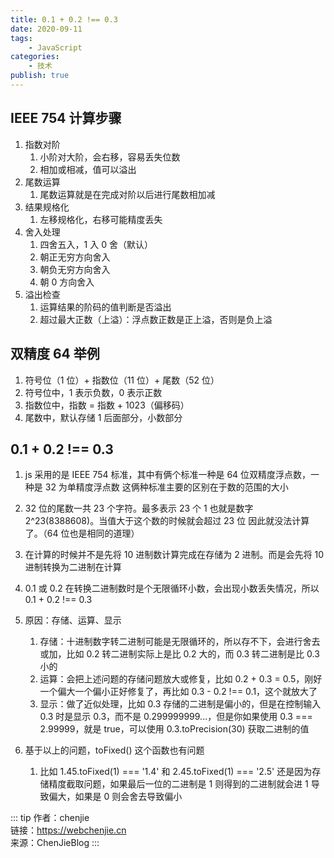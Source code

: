 ```yaml
---
title: 0.1 + 0.2 !== 0.3
date: 2020-09-11
tags:
    - JavaScript
categories:
    - 技术
publish: true
---
```


## IEEE 754 计算步骤

1. 指数对阶
    1. 小阶对大阶，会右移，容易丢失位数
    2. 相加或相减，值可以溢出
2. 尾数运算
    1. 尾数运算就是在完成对阶以后进行尾数相加减
3. 结果规格化
    1. 左移规格化，右移可能精度丢失
4. 舍入处理
    1. 四舍五入，1 入 0 舍（默认）
    2. 朝正无穷方向舍入
    3. 朝负无穷方向舍入
    4. 朝 0 方向舍入
5. 溢出检查
    1. 运算结果的阶码的值判断是否溢出
    2. 超过最大正数（上溢）：浮点数正数是正上溢，否则是负上溢

## 双精度 64 举例

1. 符号位（1 位）+ 指数位（11 位）+ 尾数（52 位）
2. 符号位中，1 表示负数，0 表示正数
3. 指数位中，指数 = 指数 + 1023（偏移码）
4. 尾数中，默认存储 1 后面部分，小数部分

## 0.1 + 0.2 !== 0.3

1. js 采用的是 IEEE 754 标准，其中有俩个标准一种是 64 位双精度浮点数，一种是 32 为单精度浮点数
   这俩种标准主要的区别在于数的范围的大小
2. 32 位的尾数一共 23 个字符。最多表示 23 个 1 也就是数字 2^23(8388608)。当值大于这个数的时候就会超过 23 位
   因此就没法计算了。（64 位也是相同的道理）
3. 在计算的时候并不是先将 10 进制数计算完成在存储为 2 进制。而是会先将 10 进制转换为二进制在计算
4. 0.1 或 0.2 在转换二进制数时是个无限循环小数，会出现小数丢失情况，所以 0.1 + 0.2 !== 0.3

5. 原因：存储、运算、显示

    1. 存储：十进制数字转二进制可能是无限循环的，所以存不下，会进行舍去或加，比如 0.2 转二进制实际上是比 0.2 大的，而 0.3 转二进制是比 0.3 小的
    2. 运算：会把上述问题的存储问题放大或修复，比如 0.2 + 0.3 = 0.5，刚好一个偏大一个偏小正好修复了，再比如 0.3 - 0.2 !== 0.1，这个就放大了
    3. 显示：做了近似处理，比如 0.3 存储的二进制是偏小的，但是在控制输入 0.3 时是显示 0.3，而不是 0.299999999...，但是你如果使用 0.3 === 2.99999，就是 true，可以使用 0.3.toPrecision(30) 获取二进制的值

6. 基于以上的问题，toFixed() 这个函数也有问题
    1. 比如 1.45.toFixed(1) === '1.4' 和 2.45.toFixed(1) === '2.5'
       还是因为存储精度截取问题，如果最后一位的二进制是 1 则得到的二进制就会进 1 导致偏大，如果是 0 则会舍去导致偏小

::: tip
作者：chenjie <br>
链接：https://webchenjie.cn <br>
来源：ChenJieBlog
:::
